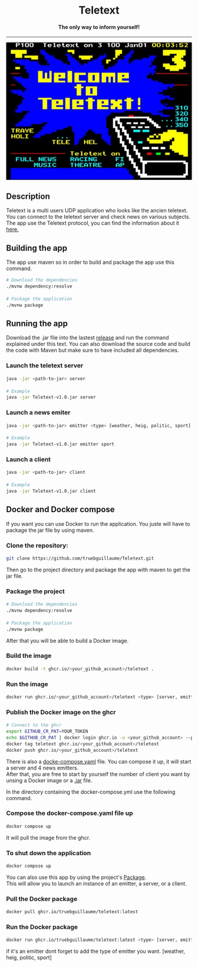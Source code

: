 <div align="center">
<h1 align="center">Teletext</h1>
<h4>The only way to inform yourself!</h4>
<hr>
<img src="docs/teletext.jpg" width="600" alt="Logo"/>
</div>

## Description
Teletext is a multi users UDP application who looks like the ancien teletext. You can connect to the teletext server and check news on various subjects. The app use the Teletext protocol, you can find the information about it [here.](/docs/PROTOCOL.md)


## Building the app
The app use maven  so in order to build and package the app use this command.

```sh
# Download the dependencies
./mvnw dependency:resolve

# Package the application
./mvnw package
```

## Running the app
Download the .jar file into the lastest [release]() and run the command explained under this text. 
You can also download the source code and build the code with Maven but make sure to have included all dependencies.

### Launch the teletext server

```sh
java -jar <path-to-jar> server

# Example
java -jar Teletext-v1.0.jar server
```
### Launch a news emiter 

```sh
java -jar <path-to-jar> emitter <type> [weather, heig, politic, sport]

# Example
java -jar Teletext-v1.0.jar emitter sport
```

### Launch a client

```sh
java -jar <path-to-jar> client

# Example
java -jar Teletext-v1.0.jar client
```


## Docker and Docker compose
If you want you can use Docker to run the application. You juste will have to package the jar file by using maven.

### Clone the repository: 
```sh
git clone https://github.com/truebguillaume/Teletext.git
```

Then go to the project directory and package the app with maven to get the jar file.


### Package the project
```sh
# Download the dependencies
./mvnw dependency:resolve

# Package the application
./mvnw package
```

After that you will be able to build a Docker image.

### Build the image
```sh
docker build -t ghcr.io/<your_github_account>/teletext .
```

### Run the image
```sh
docker run ghcr.io/<your_github_account>/teletext <type> [server, emitter, client]
```

### Publish the Docker image on the ghcr

```sh
# Connect to the ghcr
export GITHUB_CR_PAT=YOUR_TOKEN
echo $GITHUB_CR_PAT | docker login ghcr.io -u <your_github_account> --password-stdin
docker tag teletext ghcr.io/<your_github_account>/teletext
docker push ghcr.io/<your_github_account>/teletext
```

    
There is also a [docke-compose.yaml](/docker-compose.yaml) file. You can compose it up, it will start a server and 4 news emitters.   
After that, you are free to start by yourself the number of client you want by unsing a Docker image or a [.jar]() file.   

In the directory containing the docker-compose.yml use the following command.

### Compose the docker-compose.yaml file up
```sh
docker compose up
```

It will pull the image from the ghcr.


### To shut down the application
```sh
docker compose up
```

You can also use this app by using the project's [Package](https://github.com/users/truebguillaume/packages/container/package/teletext).   
This will allow you to launch an instance of an emitter, a server, or a client.   

### Pull the Docker package
```sh
docker pull ghcr.io/truebguillaume/teletext:latest
```

### Run the Docker package
```sh
docker run ghcr.io/truebguillaume/teletext:latest <type> [server, emitter, client]
```
if it's an emitter dont forget to add the type of emitter you want. [weather, heig, politic, sport]



